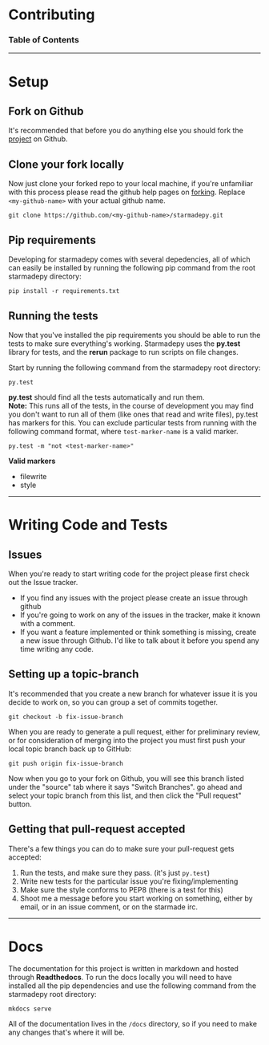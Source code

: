 # Contributing

### Table of Contents

- - -

# Setup

## Fork on Github
It's recommended that before you do anything else you should fork the [project](https://github.com/DerekRies/starmadepy) on Github.

## Clone your fork locally
Now just clone your forked repo to your local machine, if you're unfamiliar with this process please read the github help pages on [forking](https://help.github.com/articles/fork-a-repo/). Replace `<my-github-name>` with your actual github name.

    git clone https://github.com/<my-github-name>/starmadepy.git

## Pip requirements
Developing for starmadepy comes with several depedencies, all of which can easily be installed by running the following pip command from the root starmadepy directory:

    pip install -r requirements.txt

## Running the tests
Now that you've installed the pip requirements you should be able to run the tests to make sure everything's working. Starmadepy uses the **py.test** library for tests, and the **rerun** package to run scripts on file changes.

Start by running the following command from the starmadepy root directory:

    py.test

**py.test** should find all the tests automatically and run them.  
**Note:** This runs all of the tests, in the course of development you may find you don't want to run all of them (like ones that read and write files), py.test has markers for this. You can exclude particular tests from running with the following command format, where `test-marker-name` is a valid marker.

    py.test -m "not <test-marker-name>"

**Valid markers**

 - filewrite
 - style

- - -

# Writing Code and Tests

## Issues

When you're ready to start writing code for the project please first check out the Issue tracker.

 - If you find any issues with the project please create an issue through github
 - If you're going to work on any of the issues in the tracker, make it known with a comment.
 - If you want a feature implemented or think something is missing, create a new issue through Github. I'd like to talk about it before you spend any time writing any code.

## Setting up a topic-branch

It's recommended that you create a new branch for whatever issue it is you decide to work on, so you can group a set of commits together.

    git checkout -b fix-issue-branch

When you are ready to generate a pull request, either for preliminary review, or for consideration of merging into the project you must first push your local topic branch back up to GitHub:

    git push origin fix-issue-branch

Now when you go to your fork on Github, you will see this branch listed under the "source" tab where it says "Switch Branches". go ahead and select your topic branch from this list, and then click the "Pull request" button.

## Getting that pull-request accepted

There's a few things you can do to make sure your pull-request gets accepted:

 1. Run the tests, and make sure they pass. (it's just `py.test`)
 2. Write new tests for the particular issue you're fixing/implementing
 3. Make sure the style conforms to PEP8 (there is a test for this)
 4. Shoot me a message before you start working on something, either by email, or in an issue comment, or on the starmade irc.

- - -

# Docs

The documentation for this project is written in markdown and hosted through **Readthedocs**. To run the docs locally you will need to have installed all the pip dependencies and use the following command from the starmadepy root directory:

    mkdocs serve

All of the documentation lives in the `/docs` directory, so if you need to make any changes that's where it will be.